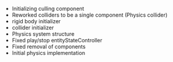 - Initializing culling component
- Reworked colliders to be a single component (Physics collider)
- rigid body initializer 
- collider initializer
- Physics system structure
- Fixed play/stop entityStateController
- Fixed removal of components
- Initial physics implementation